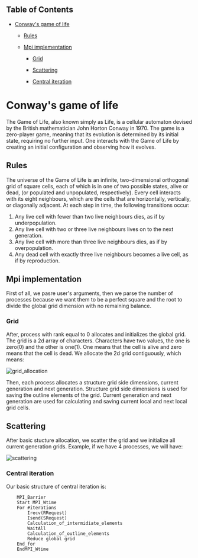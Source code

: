 ## Table of Contents

* [Conway's game of life](https://github.com/ZamanidisAlexios/conway_game_of_life#conways-game-of-life)

  * [Rules](https://github.com/ZamanidisAlexios/conway_game_of_life#rules)

  * [Mpi implementation](https://github.com/ZamanidisAlexios/conway_game_of_life#mpi-implementation)

    * [Grid](https://github.com/ZamanidisAlexios/conway_game_of_life#grid)

    * [Scattering](https://github.com/ZamanidisAlexios/conway_game_of_life#scattering)

    * [Central iteration](https://github.com/ZamanidisAlexios/conway_game_of_life#central-iteration)

# Conway's game of life

The Game of Life, also known simply as Life, is a cellular automaton devised by the British mathematician John Horton Conway in 1970. The game is a zero-player game, meaning that its evolution is determined by its initial state, requiring no further input. One interacts with the Game of Life by creating an initial configuration and observing how it evolves.

## Rules

The universe of the Game of Life is an infinite, two-dimensional orthogonal grid of square cells, each of which is in one of two possible states, alive or dead, (or populated and unpopulated, respectively). Every cell interacts with its eight neighbours, which are the cells that are horizontally, vertically, or diagonally adjacent. At each step in time, the following transitions occur: 

1. Any live cell with fewer than two live neighbours dies, as if by underpopulation.
2. Any live cell with two or three live neighbours lives on to the next generation.
3. Any live cell with more than three live neighbours dies, as if by overpopulation.
4. Any dead cell with exactly three live neighbours becomes a live cell, as if by reproduction.

## Mpi implementation

First of all, we pasre user's arguments, then we parse the number of processes because we want them to be a perfect square and the root to divide the global grid dimension with no remaining balance.

### Grid

After, process with rank equal to 0 allocates and initializes the global grid. The grid is a 2d array of characters. Characters have two values, the one is zero(0) and the other is one(1). One means that the cell is alive and zero means that the cell is dead. We allocate the 2d grid contiguously, which means:

![grid_allocation](https://user-images.githubusercontent.com/48658768/70812965-5898ca00-1dd1-11ea-893a-3ad410c0b58d.png)

Then, each process allocates a structure grid side dimensions, current generation and next generation. Structure grid side dimensions is used for saving the outline elements of the grid. Current generation and next generation are used for calculating and saving current local and next local grid cells.

## Scattering

After basic stucture allocation, we scatter the grid and we initialize all current generation grids. Example, if we have 4 processes, we will have:

![scattering](https://user-images.githubusercontent.com/48658768/70816300-de1f7880-1dd7-11ea-9dbb-22685ad61715.png)

### Central iteration

Our basic structure of central iteration is:

```
    MPI_Barrier
    Start MPI_Wtime
    For #iterations
        Irecv(RRequest)
        Isend(SRequest)
        Calculation_of_intermidiate_elements
        WaitAll
        Calculation_of_outline_elements
        Reduce global grid
    End_for
    EndMPI_Wtime
```